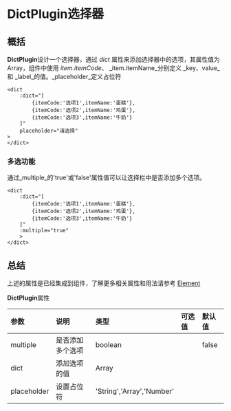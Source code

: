 # DictPlugin选择器

## 概括

**DictPlugin**设计一个选择器，通过 _dict_ 属性来添加选择器中的选项，其属性值为Array，组件中使用 _item.itemCode_、 _item.itemName_分别定义 _key、value_和 _label_的值。_placeholder_定义占位符

```markup
<dict
    :dict="[
        {itemCode:'选项1',itemName:'蛋糕'},
        {itemCode:'选项2',itemName:'鸡蛋'},
        {itemCode:'选项3',itemName:'牛奶'}
    ]"
    placeholder="请选择"
>
</dict>
```

### 多选功能

通过_multiple_的'true'或'false'属性值可以让选择栏中是否添加多个选项。

```markup
<dict
    :dict="[
        {itemCode:'选项1',itemName:'蛋糕'},
        {itemCode:'选项2',itemName:'鸡蛋'},
        {itemCode:'选项3',itemName:'牛奶'}
    ]"
    :multiple="true"
    >
</dict>
```

## 总结

上述的属性是已经集成到组件，了解更多相关属性和用法请参考 [Element](http://element-cn.eleme.io/#/zh-CN/component/select)

**DictPlugin**属性

| 参数 | 说明 | 类型 | 可选值 | 默认值 |
| :--- | :--- | :--- | :--- | :--- |
| multiple | 是否添加多个选项 | boolean |  | false |
| dict | 添加选项的值 | Array |  |  |
| placeholder | 设置占位符 | 'String','Array','Number' |  |  |

